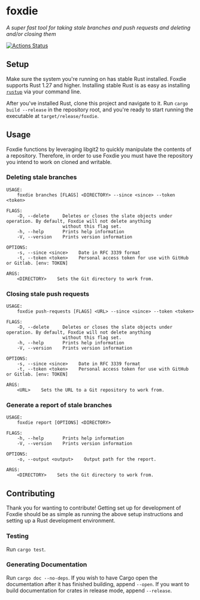# foxdie

_A super fast tool for taking stale branches and push requests and deleting and/or closing them_

[![Actions Status](https://github.com/wayfair/foxdie/workflows/CI/badge.svg?branch=master)](https://github.com/wayfair/foxdie/actions)

## Setup

Make sure the system you're running on has stable Rust installed. Foxdie supports Rust 1.27 and higher. Installing stable Rust is as easy as installing [`rustup`](https://www.rust-lang.org/en-US/install.html) via your command line.

After you've installed Rust, clone this project and navigate to it. Run `cargo build --release` in the repository root, and you're ready to start running the executable at `target/release/foxdie`.

## Usage

Foxdie functions by leveraging libgit2 to quickly manipulate the contents of a repository. Therefore, in order to use Foxdie you must have the repository you intend to work on cloned and writable.

### Deleting stale branches

```
USAGE:
    foxdie branches [FLAGS] <DIRECTORY> --since <since> --token <token>

FLAGS:
    -D, --delete     Deletes or closes the slate objects under operation. By default, Foxdie will not delete anything
                     without this flag set.
    -h, --help       Prints help information
    -V, --version    Prints version information

OPTIONS:
    -s, --since <since>    Date in RFC 3339 format
    -t, --token <token>    Personal access token for use with GitHub or Gitlab. [env: TOKEN]

ARGS:
    <DIRECTORY>    Sets the Git directory to work from.
```

### Closing stale push requests

```
USAGE:
    foxdie push-requests [FLAGS] <URL> --since <since> --token <token>

FLAGS:
    -D, --delete     Deletes or closes the slate objects under operation. By default, Foxdie will not delete anything
                     without this flag set.
    -h, --help       Prints help information
    -V, --version    Prints version information

OPTIONS:
    -s, --since <since>    Date in RFC 3339 format
    -t, --token <token>    Personal access token for use with GitHub or Gitlab. [env: TOKEN]

ARGS:
    <URL>    Sets the URL to a Git repository to work from.
```

### Generate a report of stale branches

```
USAGE:
    foxdie report [OPTIONS] <DIRECTORY>

FLAGS:
    -h, --help       Prints help information
    -V, --version    Prints version information

OPTIONS:
    -o, --output <output>    Output path for the report.

ARGS:
    <DIRECTORY>    Sets the Git directory to work from.
```

## Contributing

Thank you for wanting to contribute! Getting set up for development of Foxdie should be as simple as running the above setup instructions and setting up a Rust development environment.

### Testing

Run `cargo test`.

### Generating Documentation

Run `cargo doc --no-deps`. If you wish to have Cargo open the documentation after it has finished building, append `--open`. If you want to build documentation for crates in release mode, append `--release`.
